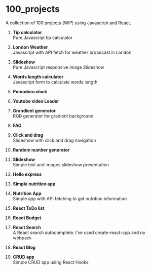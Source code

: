 # 100_projects

A collection of 100 projects (WIP) using Javascript and React.

01. <b>Tip calculator</b><br>
Pure Javascript tip calculator

02. <b>London Weather</b><br>
Javascript with API fetch for weather broadcast in London

03. <b>Slideshow</b><br>
Pure Javascript responsive image Slideshow

04. <b>Words length calculator</b><br>
Javascript form to calculate words length

05. <b>Pomodoro clock</b>

06. <b>Youtube video Loader</b>

07. <b>Grandient generator</b><br>
RGB generator for gradient background

08. <b>FAQ</b>

09. <b>Click and drag</b><br>
Slideshow with click and drag navigation

10. <b>Random number generator</b>

11. <b>Slideshow</b><br>
Simple text and images slideshow presentation

12. <b>Hello express</b><br>

13. <b>Simple nutrition app</b><br>

14. <b>Nutrition App</b><br>
Simple app with API fetching to get nutrition information

15. <b>React ToDo list</b><br>

16. <b>React Budget</b><br>

17. <b>React Search</b><br>
A React search autocomplete. I've used create-react-app and no webpack

18. <b>React Blog</b><br>

19. <b>CRUD app</b><br>
Simple CRUD app using React Hooks
